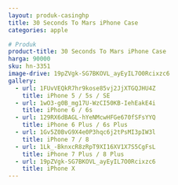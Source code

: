 ```yaml
---
layout: produk-casinghp
title: 30 Seconds To Mars iPhone Case
categories: apple

# Produk
product-title: 30 Seconds To Mars iPhone Case
harga: 90000
sku: hn-3351
image-drive: 19pZVgk-SG7BKOVL_ayEyIL7O0Rcixzc6
gallery:
  - url: 1FUvVEQkR7hr9kose85vj2JjXTGQJHU4Z
    title: iPhone 5 / 5s / SE
  - url: 1wO3-g0B_mg17U-WzCI50KB-IehEakE4i
    title: iPhone 6 / 6s
  - url: 129RX6dBAGL-hYeNMcwHFGe670fSFsYYQ
    title: iPhone 6 Plus / 6s Plus
  - url: 1Gv5Z0BvG9X4e0P3hqc6j2tPsMI3pIW3l
    title: iPhone 7 / 8
  - url: 1Lk_-BknxcR8zRpT9XI16XV1X7S5CgFsL
    title: iPhone 7 Plus / 8 Plus
  - url: 19pZVgk-SG7BKOVL_ayEyIL7O0Rcixzc6
    title: iPhone X
---
```

